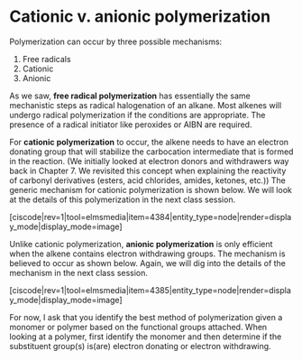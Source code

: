 # Cationic v. anionic polymerization


Polymerization can occur by three possible mechanisms:

1. Free radicals
2. Cationic
3. Anionic

As we saw, **free radical polymerization** has essentially the same mechanistic steps as radical halogenation of an alkane.  Most alkenes will undergo radical polymerization if the conditions are appropriate.  The presence of a radical initiator like peroxides or AIBN are required.

For **cationic polymerization** to occur, the alkene needs to have an electron donating group that will stabilize the carbocation intermediate that is formed in the reaction.  (We initially looked at electron donors and withdrawers way back in Chapter 7.  We revisited this concept when explaining the reactivity of carbonyl derivatives (esters, acid chlorides, amides, ketones, etc.))  The generic mechanism for cationic polymerization is shown below.  We will look at the details of this polymerization in the next class session.

[ciscode|rev=1|tool=elmsmedia|item=4384|entity_type=node|render=display_mode|display_mode=image]

Unlike cationic polymerization, **anionic polymerization** is only efficient when the alkene contains electron withdrawing groups.   The mechanism is believed to occur as shown below.  Again, we will dig into the details of the mechanism in the next class session.

[ciscode|rev=1|tool=elmsmedia|item=4385|entity_type=node|render=display_mode|display_mode=image]

For now, I ask that you identify the best method of polymerization given a monomer or polymer based on the functional groups attached.  When looking at a polymer, first identify the monomer and then determine if the substituent group(s) is(are) electron donating or electron withdrawing.